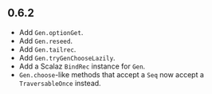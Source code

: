 ## 0.6.2

* Add `Gen.optionGet`.
* Add `Gen.reseed`.
* Add `Gen.tailrec`.
* Add `Gen.tryGenChooseLazily`.
* Add a Scalaz `BindRec` instance for `Gen`.
* `Gen.choose`-like methods that accept a `Seq` now accept a `TraversableOnce` instead.
